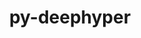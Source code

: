 ---
title: "py-deephyper"
layout: cache
categories: [package, develop]
meta: {"compilers": ["none"], "num_specs": 11, "num_specs_by_stack": {"e4s": 11, "root": 11}, "oss": ["ubuntu22.04"], "platforms": ["linux"], "stacks": ["e4s", "root"], "targets": ["x86_64_v3"], "versions": ["0.6.0", "0.9.3"]}
spec_details: [{"compiler": "none", "hash": "53pcbzitu7z5oflk7ywjm5xygifxyrcc", "os": "ubuntu22.04", "platform": "linux", "size": "-", "stacks": ["e4s", "root"], "target": "x86_64_v3", "variants": ["build_system=python_pip", "~dev", "+mpi", "~ray", "~torch"], "versions": ["0.9.3"]}, {"compiler": "none", "hash": "5oqg3zigzteo63bjeato5kzjmvp4un6o", "os": "ubuntu22.04", "platform": "linux", "size": "-", "stacks": ["e4s", "root"], "target": "x86_64_v3", "variants": ["build_system=python_pip"], "versions": ["0.6.0"]}, {"compiler": "none", "hash": "6vtpscf7khfarkvlfovjphjeatmy2vzu", "os": "ubuntu22.04", "platform": "linux", "size": "-", "stacks": ["e4s", "root"], "target": "x86_64_v3", "variants": ["build_system=python_pip", "~dev", "+mpi", "~ray", "~torch"], "versions": ["0.9.3"]}, {"compiler": "none", "hash": "aenxy67usarcwrzknjky4onxj2tzydmq", "os": "ubuntu22.04", "platform": "linux", "size": "-", "stacks": ["e4s", "root"], "target": "x86_64_v3", "variants": ["build_system=python_pip", "~dev", "+mpi", "~ray", "~torch"], "versions": ["0.9.3"]}, {"compiler": "none", "hash": "ktxzj4aohqaum76yavowzcq5hv4fxtfq", "os": "ubuntu22.04", "platform": "linux", "size": "-", "stacks": ["e4s", "root"], "target": "x86_64_v3", "variants": ["build_system=python_pip"], "versions": ["0.6.0"]}, {"compiler": "none", "hash": "nyardqf6ruw6bnmwlfrdkjfjsakhomta", "os": "ubuntu22.04", "platform": "linux", "size": "-", "stacks": ["e4s", "root"], "target": "x86_64_v3", "variants": ["build_system=python_pip", "~dev", "+mpi", "~ray", "~torch"], "versions": ["0.9.3"]}, {"compiler": "none", "hash": "ocgiiobnkmuwmypy2djrac22aoxssdgb", "os": "ubuntu22.04", "platform": "linux", "size": "-", "stacks": ["e4s", "root"], "target": "x86_64_v3", "variants": ["build_system=python_pip", "~dev", "+mpi", "~ray", "~torch"], "versions": ["0.9.3"]}, {"compiler": "none", "hash": "ubyqkw2hco6gpufwtlp4qwggn7ybilc5", "os": "ubuntu22.04", "platform": "linux", "size": "-", "stacks": ["e4s", "root"], "target": "x86_64_v3", "variants": ["build_system=python_pip", "~dev", "+mpi", "~ray", "~torch"], "versions": ["0.9.3"]}, {"compiler": "none", "hash": "wpjc7dx64ptdm6heq4kqxzzxzjmqsqeu", "os": "ubuntu22.04", "platform": "linux", "size": "-", "stacks": ["e4s", "root"], "target": "x86_64_v3", "variants": ["build_system=python_pip", "~dev", "+mpi", "~ray", "~torch"], "versions": ["0.9.3"]}, {"compiler": "none", "hash": "xirtzfv6d6jgbrvsece3wiehq3urngak", "os": "ubuntu22.04", "platform": "linux", "size": "-", "stacks": ["e4s", "root"], "target": "x86_64_v3", "variants": ["build_system=python_pip"], "versions": ["0.6.0"]}, {"compiler": "none", "hash": "yy2opdulibfi4xk6nm6d6fnoeenttbra", "os": "ubuntu22.04", "platform": "linux", "size": "-", "stacks": ["e4s", "root"], "target": "x86_64_v3", "variants": ["build_system=python_pip"], "versions": ["0.6.0"]}]
---